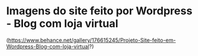 # Imagens do site feito por Wordpress - Blog com loja virtual
(https://www.behance.net/gallery/176615245/Projeto-Site-feito-em-Wordpress-Blog-com-loja-virtual?)
